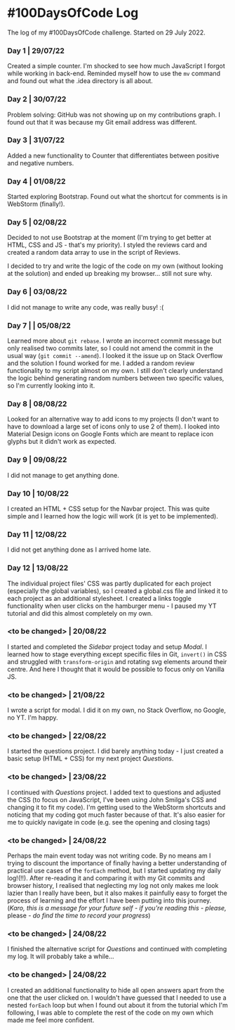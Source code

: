 # #100DaysOfCode Log
The log of my #100DaysOfCode challenge. Started on 29 July 2022.

### Day 1 | 29/07/22
Created a simple counter. I'm shocked to see how much JavaScript
I forgot while working in back-end. Reminded myself how to use 
the ```mv``` command and found out what the .idea directory is
all about.

### Day 2 | 30/07/22
Problem solving: GitHub was not showing up on my contributions graph. I found out that it was because my Git email address was different.

### Day 3 | 31/07/22
Added a new functionality to Counter that differentiates
between positive and negative numbers.

### Day 4 | 01/08/22
Started exploring Bootstrap. Found out what the shortcut for comments
is in WebStorm (finally!).

### Day 5 | 02/08/22
Decided to not use Bootstrap at the moment (I'm trying to get better at HTML, CSS and JS - that's my priority). I styled the reviews card and created a random data array to use in the script of Reviews. 

I decided to try and write the logic of the code on my own (without looking at the solution) and ended up breaking my browser... still not sure why.

### Day 6 | 03/08/22
I did not manage to write any code, was really busy! :(

### Day 7 | | 05/08/22
Learned more about `git rebase`. I wrote an incorrect commit message but only realised two commits later, so I could not amend the commit in the usual way (`git commit --amend`). I looked it the issue up on Stack Overflow and the solution I found worked for me. I added a random review functionality to my script almost on my own. I still don't clearly understand the logic behind generating random numbers between two specific values, so I'm currently looking into it.

### Day 8 | 08/08/22
Looked for an alternative way to add icons to my projects (I don't want to have to download a large set of icons only to use 2 of them). I looked into Material Design icons on Google Fonts which are meant to replace icon glyphs but it didn't work as expected.

### Day 9 | 09/08/22
I did not manage to get anything done.

### Day 10 | 10/08/22
I created an HTML + CSS setup for the Navbar project. This was quite simple and I learned how the logic will work (it is yet to be implemented).

### Day 11 | 12/08/22
I did not get anything done as I arrived home late.

### Day 12 | 13/08/22
The individual project files' CSS was partly duplicated for each project (especially the global variables), so I created a global.css file and linked it to each project as an additional stylesheet. I created a links toggle functionality when user clicks on the hamburger menu - I paused my YT tutorial and did this almost completely on my own.

### \<to be changed> | 20/08/22
I started and completed the *Sidebar* project today and setup *Modal*. I learned how to stage everything except specific files in Git, ``invert()`` in CSS and struggled with ``transform-origin`` and rotating svg elements around their centre. And here I thought that it would be possible to focus only on Vanilla JS.

### \<to be changed> | 21/08/22
I wrote a script for modal. I did it on my own, no Stack Overflow, no Google, no YT. I'm happy.

### \<to be changed> | 22/08/22
I started the questions project. I did barely anything today -  I just created a basic setup (HTML + CSS) for my next project *Questions*.

### \<to be changed> | 23/08/22
I continued with *Questions* project. I added text to questions and adjusted the CSS (to focus on JavaScript, I've been using John Smilga's CSS and changing it to fit my code). I'm getting used to the WebStorm shortcuts and noticing that my coding got much faster because of that. It's also easier for me to quickly navigate in code (e.g. see the opening and closing tags)

### \<to be changed> | 24/08/22
Perhaps the main event today was not writing code. By no means am I trying to discount the importance of finally having a better understanding of practical use cases of the ``forEach`` method, but I started updating my daily log!(!!). After re-reading it and comparing it with my Git commits and browser history, I realised that neglecting my log not only makes me look lazier than I really have been, but it also makes it painfully easy to forget the process of learning and the effort I have been putting into this journey. (*Karo, this is a message for your future self - if you're reading this - please,*  please *- do find the time to record your progress*) 

### \<to be changed> | 24/08/22
I finished the alternative script for *Questions* and continued with completing my log. It will probably take a while...

### \<to be changed> | 24/08/22
I created an additional functionality to hide all open answers apart from the one that the user clicked on. I wouldn't have guessed that I needed to use a nested ``forEach`` loop but when I found out about it from the tutorial which I'm following, I was able to complete the rest of the code on my own which made me feel more confident.